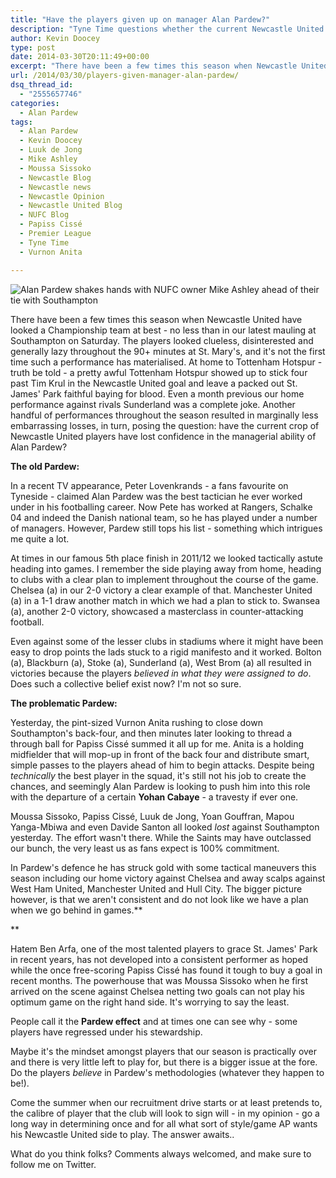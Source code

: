 ```yaml
---
title: "Have the players given up on manager Alan Pardew?"
description: "Tyne Time questions whether the current Newcastle United squad have lost all confidence in manager Alan Pardew after recent results."
author: Kevin Doocey
type: post
date: 2014-03-30T20:11:49+00:00
excerpt: "There have been a few times this season when Newcastle United have looked a Championship team at best - no less than in our mauling at Southampton on Saturday.."
url: /2014/03/30/players-given-manager-alan-pardew/
dsq_thread_id:
  - "2555657746"
categories:
  - Alan Pardew
tags:
  - Alan Pardew
  - Kevin Doocey
  - Luuk de Jong
  - Mike Ashley
  - Moussa Sissoko
  - Newcastle Blog
  - Newcastle news
  - Newcastle Opinion
  - Newcastle United Blog
  - NUFC Blog
  - Papiss Cissé
  - Premier League
  - Tyne Time
  - Vurnon Anita

---
```

![Alan Pardew shakes hands with NUFC owner Mike Ashley ahead of their tie with Southampton](http://www.tynetime.com/wp-content/uploads/2014/03/Alan-Pardew-Mike-Ashley-Southampton.jpg "Pardew - Has deployed some some questionable tactics at times in NUFC career")

There have been a few times this season when Newcastle United have looked a Championship team at best - no less than in our latest mauling at Southampton on Saturday. The players looked clueless, disinterested and generally lazy throughout the 90+ minutes at St. Mary's, and it's not the first time such a performance has materialised. At home to Tottenham Hotspur - truth be told - a pretty awful Tottenham Hotspur showed up to stick four past Tim Krul in the Newcastle United goal and leave a packed out St. James' Park faithful baying for blood. Even a month previous our home performance against rivals Sunderland was a complete joke. Another handful of performances throughout the season resulted in marginally less embarrassing losses, in turn, posing the question: have the current crop of Newcastle United players have lost confidence in the  managerial ability of Alan Pardew?

**The old Pardew:**

In a recent TV appearance, Peter Lovenkrands - a fans favourite on Tyneside - claimed Alan Pardew was the best tactician he ever worked under in his footballing career. Now Pete has worked at Rangers, Schalke 04 and indeed the Danish national team, so he has played under a number of managers. However, Pardew still tops his list - something which intrigues me quite a lot.

At times in our famous 5th place finish in 2011/12 we looked tactically astute heading into games. I remember the side playing away from home, heading to clubs with a clear plan to implement throughout the course of the game. Chelsea (a) in our 2-0 victory a clear example of that. Manchester United (a) in a 1-1 draw another match in which we had a plan to stick to. Swansea (a), another 2-0 victory, showcased a masterclass in counter-attacking football.

Even against some of the lesser clubs in stadiums where it might have been easy to drop points the lads stuck to a rigid manifesto and it worked. Bolton (a), Blackburn (a), Stoke (a), Sunderland (a), West Brom (a) all resulted in victories because the players _believed in what they were assigned to do_. Does such a collective belief exist now? I'm not so sure.

**The problematic Pardew:**

Yesterday, the pint-sized Vurnon Anita rushing to close down Southampton's back-four, and then minutes later looking to thread a through ball for Papiss Cissé summed it all up for me. Anita is a holding midfielder that will mop-up in front of the back four and distribute smart, simple passes to the players ahead of him to begin attacks. Despite being _technically_ the best player in the squad, it's still not his job to create the chances, and seemingly Alan Pardew is looking to push him into this role with the departure of a certain **Yohan Cabaye** - a travesty if ever one.

Moussa Sissoko, Papiss Cissé, Luuk de Jong, Yoan Gouffran, Mapou Yanga-Mbiwa and even Davide Santon all looked _lost_ against Southampton yesterday. The effort wasn't there. While the Saints may have outclassed our bunch, the very least us as fans expect is 100% commitment.

In Pardew's defence he has struck gold with some tactical maneuvers this season including our home victory against Chelsea and away scalps against West Ham United, Manchester United and Hull City. The bigger picture however, is that we aren't consistent and do not look like we have a plan when we go behind in games.**

**

Hatem Ben Arfa, one of the most talented players to grace St. James' Park in recent years, has not developed into a consistent performer as hoped while the once free-scoring Papiss Cissé has found it tough to buy a goal in recent months. The powerhouse that was Moussa Sissoko when he first arrived on the scene against Chelsea netting two goals can not play his optimum game on the right hand side. It's worrying to say the least.

People call it the **Pardew effect** and at times one can see why - some players have regressed under his stewardship.

Maybe it's the mindset amongst players that our season is practically over and there is very little left to play for, but there is a bigger issue at the fore. Do the players _believe_ in Pardew's methodologies (whatever they happen to be!).

Come the summer when our recruitment drive starts or at least pretends to, the calibre of player that the club will look to sign will - in my opinion - go a long way in determining once and for all what sort of style/game AP wants his Newcastle United side to play. The answer awaits..

What do you think folks? Comments always welcomed, and make sure to follow me on Twitter.
